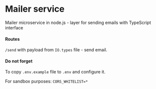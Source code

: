 # Mailer service
Mailer microservice in node.js - layer for sending emails with TypeScript interface

#### Routes

`/send` with payload from `IO.types` file - send email.

#### Do not forget

To copy `.env.example` file to `.env` and configure it.

For sandbox purposes: `CORS_WHITELIST=*`
